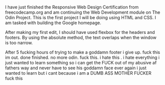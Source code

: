 I have just finished the Responsive Web Design Certification from 
freecodecamp.org and am continuing the Web Development module on
The Odin Project. This is the first project I will be doing using
HTML and CSS. I am tasked with building the Google homepage.

After making my first edit, I should have used flexbox for the
headers and footers. By using the absolute method, the text overlaps
when the window is too narrow.


After 5 fucking hours of trying to make a goddamn footer i give up. fuck this
im out. done finished. no more odin. fuck this. i hate this . i hate everything
i just wanted to learn something so i can get the FUCK out of my abusive af fathers way and never have to see his goddamn face ever again
i just wanted to learn 
but i cant
because i am a DUMB ASS MOTHER FUCKER
fuck this
